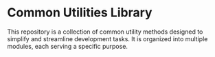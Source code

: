 # Common Utilities Library

This repository is a collection of common utility methods designed to simplify and streamline development tasks. It is organized into multiple modules, each serving a specific purpose.
